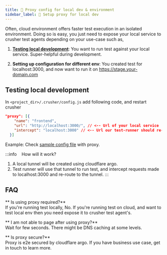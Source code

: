 ```yaml
---
title: 🔌 Proxy config for local dev & environment
sidebar_label: 🔌 Setup proxy for local dev
---
```


Often, cloud environment offers faster test execution in an isolated environment. Doing so is easy, you just need to expose your local service to crusher test agents depending on your use-case such as,

1. [**Testing local development**](#testing-local-development): You want to run test against your local service. Super-helpful during development.

2. **Setting up configuration for different env**: You created test for localhost:3000, and now want to run it on https://stage.your-domain.com

## Testing local development

In `<project_dir>/.crusher/config.js` add following code, and restart crusher

```json
"proxy": [{
    "name": "frontend",
    "url": "http://localhost:3000/", // <-- Url of your local service
    "intercept": "localhost:3000" // <-- Url our test-runner should re-route to your local-service
  }]
```

Example: Check [sample config file](https://github.com/crusherdev/docsv2/blob/ft-new/.crusher/config.json) with proxy.

:::info &nbsp;&nbsp; How will it work?

1. A local tunnel will be created using cloudflare argo.
2. Test runner will use that tunnel to run test, and intercept requests made to localhost:3000 and re-route to the tunnel.
   :::

## FAQ

** Is using proxy required?**<br/>
If you're running test locally, No. If you're running test on cloud, and want to test local env then you need expose it to crusher test agent's.

** I am not able to page after using proxy?**<br/>
Wait for few seconds. There might be DNS caching at some levels.

** Is proxy secure?**<br/>
Proxy is e2e secured by cloudflare argo. If you have business use case, get in touch to learn more.

